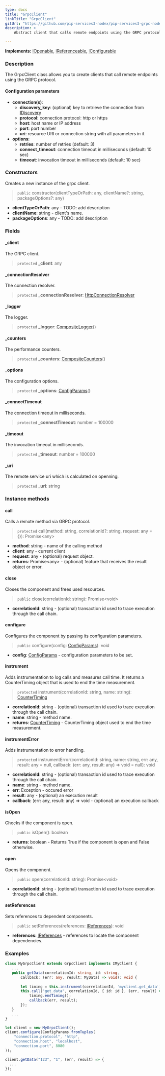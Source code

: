 ```yaml
---
type: docs
title: "GrpcClient"
linkTitle: "GrpcClient"
gitUrl: "https://github.com/pip-services3-nodex/pip-services3-grpc-nodex"
description: > 
    Abstract client that calls remote endpoints using the GRPC protocol.

---
```


**Implements:** [IOpenable](../../../commons/run/iopenable), [IReferenceable](../../../commons/refer/ireferenceable),
[IConfigurable](../../../commons/config/iconfigurable)

### Description

The GrpcClient class allows you to create clients that call remote endpoints using the GRPC protocol.

#### Configuration parameters

- **connection(s)**:    
    - **discovery_key**: (optional) key to retrieve the connection from [IDiscovery](../../../components/connect/idiscovery)    
    - **protocol**: connection protocol: http or https    
    - **host**: host name or IP address    
    - **port**: port number     
    - **uri**: resource URI or connection string with all parameters in it    
- **options**:    
    - **retries**: number of retries (default: 3)    
    - **connect_timeout**: connection timeout in milliseconds (default: 10 sec)    
    - **timeout**: invocation timeout in milliseconds (default: 10 sec)     


### Constructors

Creates a new instance of the grpc client.

> `public` constructor(clientTypeOrPath: any, clientName?: string, packageOptions?: any)

- **clientTypeOrPath**: any - TODO: add description
- **clientName**: string - client's name.
- **packageOptions**: any - TODO: add description


### Fields

<span class="hide-title-link">

#### _client
The GRPC client.
> `protected` **_client**: any

#### _connectionResolver
The connection resolver.
> `protected` **_connectionResolver**: [HttpConnectionResolver](../../../rpc/connect/http_connection_resolver)

#### _logger
The logger.
> `protected` **_logger**: [CompositeLogger](../../../components/log/composite_logger)()

#### _counters
The performance counters.
> `protected` **_counters**: [CompositeCounters](../../../components/count/composite_counters)()

#### _options
The configuration options.
> `protected` **_options**: [ConfigParams](../../../commons/config/config_params)()

#### _connectTimeout
The connection timeout in milliseconds.
> `protected` **_connectTimeout**: number = 100000

#### _timeout
The invocation timeout in milliseconds.
> `protected` **_timeout**: number = 100000

#### _uri
The remote service uri which is calculated on openning.
> `protected` **_uri**: string

</span>


### Instance methods

#### call
Calls a remote method via GRPC protocol.

> `protected` call(method: string, correlationId?: string, request: any = {}): Promise\<any\>

- **method**: string - name of the calling method
- **client**: any - current client
- **request**: any - (optional) request object.
- **returns**: Promise\<any\> - (optional) feature that receives the result object or error.


#### close
Closes the component and frees used resources.

> `public` close(correlationId: string): Promise\<void\>

- **correlationId**: string - (optional) transaction id used to trace execution through the call chain.


#### configure
Configures the component by passing its configuration parameters.

> `public` configure(config: [ConfigParams](../../../commons/config/config_params)): void

- **config**: [ConfigParams](../../../commons/config/config_params) - configuration parameters to be set.


#### instrument
Adds instrumentation to log calls and measures call time.
It returns a CounterTiming object that is used to end the time measurement.

> `protected` instrument(correlationId: string, name: string): [CounterTiming](../../../components/cout/counter_timing)

- **correlationId**: string - (optional) transaction id used to trace execution through the call chain.
- **name**: string - method name.
- **returns**: [CounterTiming](../../../components/cout/counter_timing) - CounterTiming object used to end the time measurement.


#### instrumentError
Adds instrumentation to error handling.

> `protected` instrumentError(correlationId: string, name: string, err: any, result: any = null, callback: (err: any, result: any) => void = null): void 

- **correlationId**: string - (optional) transaction id used to trace execution through the call chain.
- **name**: string - method name.
- **err**: Exception - occured error
- **result**: any - (optional) an execution result
- **callback**: (err: any, result: any) => void - (optional) an execution callback


#### isOpen
Checks if the component is open.

> `public` isOpen(): boolean

- **returns**: boolean - Returns True if the component is open and False otherwise.


#### open
Opens the component.

> `public` open(correlationId: string): Promise\<void\>

- **correlationId**: string - (optional) transaction id used to trace execution through the call chain.


#### setReferences
Sets references to dependent components.

> `public` setReferences(references: [IReferences](../../../commons/refer/ireferences)): void

- **references**: [IReferences](../../../commons/refer/ireferences) - references to locate the component dependencies.


### Examples

```typescript
class MyGrpcClient extends GrpcClient implements IMyClient {
   ...
   public getData(correlationId: string, id: string, 
       callback: (err: any, result: MyData) => void): void {
   
       let timing = this.instrument(correlationId, 'myclient.get_data');
       this.call("get_data", correlationId, { id: id }, (err, result) => {
           timing.endTiming();
           callback(err, result);
       });        
   }
   ...
}

let client = new MyGrpcClient();
client.configure(ConfigParams.fromTuples(
    "connection.protocol", "http",
    "connection.host", "localhost",
    "connection.port", 8080
));

client.getData("123", "1", (err, result) => {
  ...
});
```
